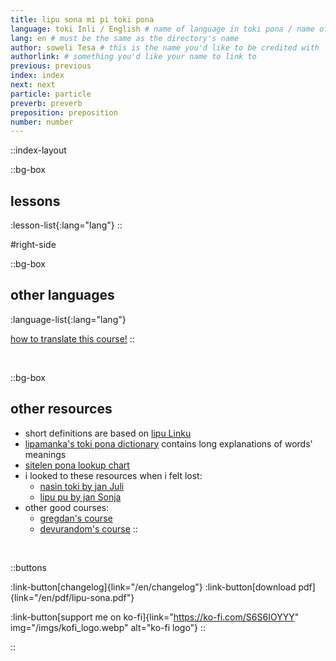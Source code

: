 ```yaml
---
title: lipu sona mi pi toki pona
language: toki Inli / English # name of language in toki pona / name of language in the language
lang: en # must be the same as the directory's name
author: soweli Tesa # this is the name you'd like to be credited with
authorlink: # something you'd like your name to link to
previous: previous
index: index
next: next
particle: particle
preverb: preverb
preposition: preposition
number: number
---
```


<!-- 
note for translators: feel free to change the file names! just make sure to keep the numbers at the start, so they show up in the right order. 
-->

::index-layout

  ::bg-box
  ## lessons
  <!-- this will automatically generate the list of lessons -->
  :lesson-list{:lang="lang"}
  ::

#right-side

  ::bg-box
  ## other languages
  <!-- this will automatically generate the list of languages -->
  :language-list{:lang="lang"}

  <!-- you probably want to remove this link from your translation. -->
  [how to translate this course!](/en/translate) 
  ::

  <br />

  ::bg-box
  ## other resources

  - short definitions are based on [lipu Linku](https://linku.la/)
  - [lipamanka's toki pona dictionary](https://lipamanka.gay/essays/dictionary) contains long explanations of words' meanings
  - [sitelen pona lookup chart](https://tokipona.org/sitelen_pona.html)
  - i looked to these resources when i felt lost:
    - [nasin toki by jan Juli](https://github.com/kilipan/nasin-toki)
    - [lipu pu by jan Sonja](https://tokipona.org/)
  - other good courses:
    - [gregdan's course](https://mun.la/toki-pona/)
    - [devurandom's course](https://lipu-sona.pona.la/)
  ::

<br />

  ::buttons
  <!-- don't translate the changelog, just remove this link -->
  :link-button[changelog]{link="/en/changelog"}
  :link-button[download pdf]{link="/en/pdf/lipu-sona.pdf"} 
  <!-- feel free to replace this ko-fi link w/ a link to support you. or remove it. or keep it. up to u -->
  :link-button[support me on ko-fi]{link="https://ko-fi.com/S6S6IOYYY" img="/imgs/kofi_logo.webp" alt="ko-fi logo"}
  ::

::